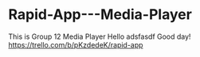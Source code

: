 # Rapid-App---Media-Player
This is Group 12 Media Player
Hello adsfasdf
Good day!
https://trello.com/b/pKzdedeK/rapid-app
